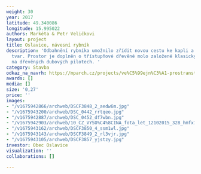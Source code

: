 ```yaml
---
weight: 30
year: 2017
latitude: 49.340086
longitude: 15.995022
authors: Markéta & Petr Veličkovi
layout: project
title: Oslavice, návesní rybník
description: 'Odbahnění rybníka umožnilo zřídit novou cestu ke kapli a dát mu nový
  tvar. Prostor je doplněn o třístupňové dřevěné molo založené klasickým způsobem
  na dřevěných dubových pilotech. '
category: Stavba
odkaz_na_navrh: https://mparch.cz/projects/ve%C5%99ejn%C3%A1-prostranstv%C3%AD.html
awards: []
media: []
size: '0,27'
price: ''
images:
- "/v1675942866/archweb/DSCF3848_2_aedw6m.jpg"
- "/v1675943200/archweb/DSC_0442_rrtqeo.jpg"
- "/v1675942887/archweb/DSC_0452_df7wbn.jpg"
- "/v1675942903/archweb/10_CZ_VYSO%C4%8CINA_fota_let_12102015_328_hmfx7f.jpg"
- "/v1675943162/archweb/DSCF3850_4_ssm1wl.jpg"
- "/v1675943143/archweb/DSCF3849_2_rl3vjr.jpg"
- "/v1675943105/archweb/DSCF3857_yjstzy.jpg"
investor: Obec Oslavice
visualization: ''
collaborations: []

---
```

